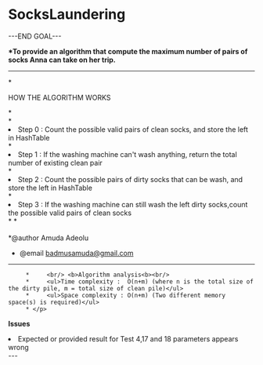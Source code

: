 # SocksLaundering

 ---END GOAL---

 <b>*To provide an algorithm that compute the maximum number of pairs of socks Anna can take on her trip.</b>

----
*<br/><p>HOW THE ALGORITHM WORKS</p>
 *<br/>
 *<br/><li>Step 0 : Count the possible valid pairs of clean socks, and store the left in HashTable</li>
 *<br/><li>Step 1 : If the washing machine can't wash anything, return the total number of existing clean pair</li>
 *<br/><li>Step 2 : Count the possible pairs of dirty socks that can be wash, and store the left in HashTable</li>
 *<br/><li>Step 3 : If the washing machine can still wash the left dirty socks,count the possible valid pairs of clean socks</li>
 * 
 *<br/><br/>
 *@author  Amuda Adeolu
 * @email   badmusamuda@gmail.com

---

```* <p>
     *     <br/> <b>Algorithm analysis<b><br/>
     *     <ul>Time complexity :  O(n+m) (where n is the total size of the dirty pile, m = total size of clean pile)</ul>
     *     <ul>Space complexity : O(n+m) (Two different memory space(s) is required)</ul>
     * </p>

```
<b>Issues</b>
<li>Expected or provided result for Test 4,17 and 18 parameters appears wrong</li>
---

